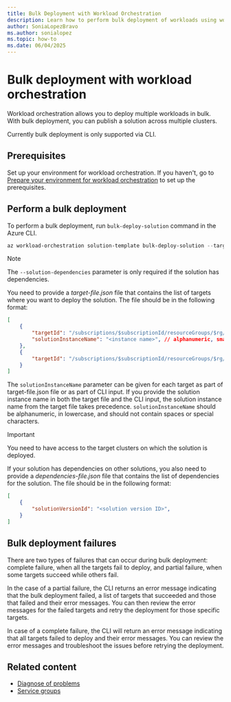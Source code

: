 ```yaml
---
title: Bulk Deployment with Workload Orchestration
description: Learn how to perform bulk deployment of workloads using workload orchestration in Azure Arc.
author: SoniaLopezBravo
ms.author: sonialopez
ms.topic: how-to
ms.date: 06/04/2025
---
```


# Bulk deployment with workload orchestration

Workload orchestration allows you to deploy multiple workloads in bulk. With bulk deployment, you can publish a solution across multiple clusters. 

Currently bulk deployment is only supported via CLI.

## Prerequisites

Set up your environment for workload orchestration. If you haven't, go to [Prepare your environment for workload orchestration](initial-setup-environment.md) to set up the prerequisites.

## Perform a bulk deployment

To perform a bulk deployment, run `bulk-deploy-solution` command in the Azure CLI.

```powershell
az workload-orchestration solution-template bulk-deploy-solution --targets "@target-file.json"  --solution-instance-name "<solution instance name>" --solution-version "<solution template version>" --solution-name "<solution-name>" --solution-dependencies "@dependencies-file.json" -g "<resource group>"
```

> [!NOTE]
> The `--solution-dependencies` parameter is only required if the solution has dependencies. 

You need to provide a *target-file.json* file that contains the list of targets where you want to deploy the solution. The file should be in the following format:

```json
[
    {
        "targetId": "/subscriptions/$subscriptionId/resourceGroups/$rg/providers/Microsoft.Edge/targets/$targetName",
        "solutionInstanceName": "<instance name>", // alphanumeric, small case, no spaces, no special characters
    },
    {
        "targetId": "/subscriptions/$subscriptionId/resourceGroups/$rg/providers/Microsoft.Edge/targets/$targetName",
    }
]
```

The `solutionInstanceName` parameter can be given for each target as part of target-file.json file or as part of CLI input. If you provide the solution instance name in both the target file and the CLI input, the solution instance name from the target file takes precedence. `solutionInstanceName` should be alphanumeric, in lowercase, and should not contain spaces or special characters.

> [!IMPORTANT]
> You need to have access to the target clusters on which the solution is deployed. 

If your solution has dependencies on other solutions, you also need to provide a *dependencies-file.json* file that contains the list of dependencies for the solution. The file should be in the following format:

```json
[
    {
        "solutionVersionId": "<solution version ID>",
    }
]
```

## Bulk deployment failures

There are two types of failures that can occur during bulk deployment: complete failure, when all the targets fail to deploy, and partial failure, when some targets succeed while others fail.

In the case of a partial failure, the CLI returns an error message indicating that the bulk deployment failed, a list of targets that succeeded and those that failed and their error messages. You can then review the error messages for the failed targets and retry the deployment for those specific targets.

In case of a complete failure, the CLI will return an error message indicating that all targets failed to deploy and their error messages. You can review the error messages and troubleshoot the issues before retrying the deployment.

## Related content

- [Diagnose of problems](diagnose-problems.md)
- [Service groups](service-group.md)